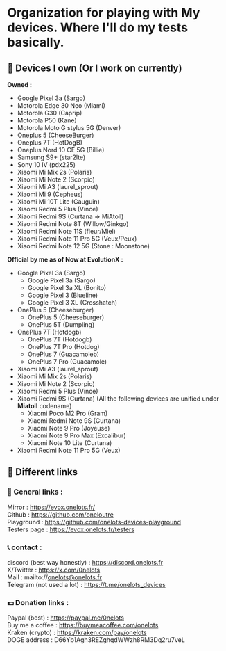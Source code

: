 # Organization for playing with My devices. Where I'll do my tests basically.

## 📱 Devices I own (Or I work on currently)

**Owned :**
- Google Pixel 3a (Sargo)
- Motorola Edge 30 Neo (Miami)
- Motorola G30 (Caprip)
- Motorola P50 (Kane)
- Motorola Moto G stylus 5G (Denver)
- Oneplus 5 (CheeseBurger)
- Oneplus 7T (HotDogB)
- Oneplus Nord 10 CE 5G (Billie)
- Samsung S9+ (star2lte)
- Sony 10 IV (pdx225)
- Xiaomi Mi Mix 2s (Polaris)
- Xiaomi Mi Note 2 (Scorpio)
- Xiaomi Mi A3 (laurel_sprout)
- Xiaomi Mi 9 (Cepheus)
- Xiaomi Mi 10T Lite (Gauguin)
- Xiaomi Redmi 5 Plus (Vince)
- Xiaomi Redmi 9S (Curtana => MiAtoll)
- Xiaomi Redmi Note 8T (Willow/Ginkgo)
- Xiaomi Redmi Note 11S (fleur/Miel)
- Xiaomi Redmi Note 11 Pro 5G (Veux/Peux)
- Xiaomi Redmi Note 12 5G (Stone : Moonstone)

**Official by me as of Now at EvolutionX :** 
- Google Pixel 3a (Sargo)
  - Google Pixel 3a (Sargo)
  - Google Pixel 3a XL (Bonito)
  - Google Pixel 3 (Blueline)
  - Google Pixel 3 XL (Crosshatch)
- OnePlus 5 (Cheeseburger)
  - OnePlus 5 (Cheeseburger)
  - OnePlus 5T (Dumpling)
- OnePlus 7T (Hotdogb)
  - OnePlus 7T (Hotdogb)
  - OnePlus 7T Pro (Hotdog)
  - OnePlus 7 (Guacamoleb)
  - OnePlus 7 Pro (Guacamole)
- Xiaomi Mi A3 (laurel_sprout)
- Xiaomi Mi Mix 2s (Polaris)
- Xiaomi Mi Note 2 (Scorpio)
- Xiaomi Redmi 5 Plus (Vince)
- Xiaomi Redmi 9S (Curtana) (All the following devices are unified under **Miatoll** codename)
  - Xiaomi Poco M2 Pro (Gram)
  - Xiaomi Redmi Note 9S (Curtana)
  - Xiaomi Note 9 Pro (Joyeuse)
  - Xiaomi Note 9 Pro Max (Excalibur)
  - Xiaomi Note 10 Lite (Curtana)
- Xiaomi Redmi Note 11 Pro 5G (Veux)

## 🔗 Different links 

### 🔗 General links :

Mirror : https://evox.onelots.fr/  
Github : https://github.com/oneloutre  
Playground : https://github.com/onelots-devices-playground  
Testers page : https://evox.onelots.fr/testers  

### 📞 contact :

discord (best way honestly) : https://discord.onelots.fr  
X/Twitter : https://x.com/0nelots  
Mail : mailto://onelots@onelots.fr  
Telegram (not used a lot) : https://t.me/onelots_devices  

### 💵 Donation links :

Paypal (best) : https://paypal.me/0nelots  
Buy me a coffee : https://buymeacoffee.com/onelots  
Kraken (crypto) : https://kraken.com/pay/onelots  
DOGE address : D66Yb1Agh3REZghqdWWzh8RM3Dq2ru7veL  
